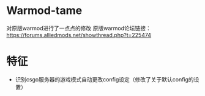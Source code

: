# Warmod-tame
对原版warmod进行了一点点的修改 
原版warmod论坛链接：https://forums.alliedmods.net/showthread.php?t=225474

# 特征
- 识别csgo服务器的游戏模式自动更改config设定（修改了关于默认config的设置）
